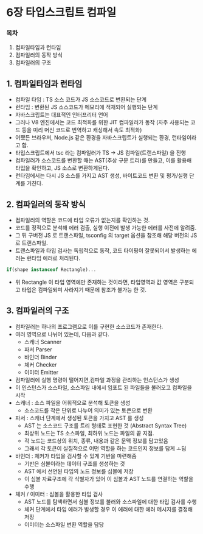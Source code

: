 # 6장 타입스크립트 컴파일

### 목차

1. 컴파일타임과 런타임
2. 컴파일러의 동작 방식
3. 컴파일러의 구조 

## 1. 컴파일타임과 런타임
- 컴파일 타임 : TS 소스 코드가 JS 소스코드로 변환되는 단계
- 런타임 : 변환된 JS 소스코드가 메모리에 적재되어 실행되는 단계
- 자바스크립트는 대표적인 인터프리터 언어
- 그러나 V8 엔진에서는 코드 최적화를 위한 JIT 컴파일러가 동작
 (자주 사용되는 코드 등을 미리 머신 코드로 번역하고 캐싱해서 속도 최적화)
- 어쨌든 브라우저, Node.js 같은 환경을 자바스크립트가 실행되는 환경, 런타임이라고 함.
- 타입스크립트에서 tsc 라는 컴파일러가 TS -> JS 컴파일(트랜스파일) 을 진행
- 컴파일러가 소스코드를 변환할 때는 AST(추상 구문 트리)를 만들고, 이를 활용해 타입을 확인하고, JS 소스로 변환하게된다.
- 런타임에서는 다시 JS 소스를 가지고 AST 생성, 바이트코드 변환 및 평가/실행 단계를 거친다.
## 2. 컴파일러의 동작 방식
- 컴파일러의 역할은 코드에 타입 오류가 없는지를 확인하는 것.
- 코드를 정적으로 분석해 에러 검출, 실행 이전에 발생 가능한 에러를 사전에 알려줌.
- 그 뒤 구버전 JS 로 트랜스파일, tsconfig 의 target 옵션을 참조해 해당 버전의 JS 로 트랜스파일.
- 트랜스파일과 타입 검사는 독립적으로 동작, 코드 타이핑이 잘못되어서 발생하는 에러는 런타임 에러로 처리된다.
```ts
if(shape instanceof Rectangle)...
```
- 위 Rectangle 이 타입 영역에만 존재하는 것이라면, 타입영역과 값 영역은 구분되고 타입은 컴파일되며 사라지기 때문에 참조가 불가능 한 것.
## 3. 컴파일러의 구조 
- 컴파일러는 하나의 프로그램으로 이를 구현한 소스코드가 존재한다.
- 여러 영역으로 나뉘어 있는데, 다음과 같다.
    - 스캐너 Scanner    
    - 파서 Parser
    - 바인더 Binder
    - 체커 Checker
    - 이미터 Emitter
- 컴파일러에 실행 명령이 떨어지면,컴파일 과정을 관리하는 인스턴스가 생성
- 이 인스턴스가 소스파일, 소스파일 내에서 임포트 된 파일들을 불러오고 컴파일을 시작
- 스캐너 : 소스 파일을 어휘적으로 분석해 토큰을 생성
    - 소스코드를 작은 단위로 나누어 의미가 있는 토큰으로 변환
- 파서 : 스캐너 단계에서 생성된 토큰을 가지고 AST 를 생성
    - AST 는 소스코드 구조를 트리 형태로 표현한 것 (Abstract Syntax Tree)
    - 최상위 노드는 TS 소스파일, 최하위 노드는 파일의 끝 지점.
    - 각 노드는 코드상의 위치, 종류, 내용과 같은 문맥 정보를 담고있음
    - 그래서 각 토큰이 실질적으로 어떤 역할을 하는 코드인지 정보를 담게 ㅗ딤
- 바인더 : 체커가 타입을 검사할 수 있게 기반을 마련해줌
    - 기반은 심볼이라는 데이터 구조를 생성하는 것
    - AST 에서 선언된 타입의 노드 정보를 심볼에 저장
    - 이 심볼 자료구조에 각 식별자가 있어 이 심볼과 AST 노드를 연결하는 역할을 수행
- 체커 / 이미터 : 심볼을 활용한 타입 검사
    - AST 노드를 탐색하면서 심볼 정보를 불러와 소스파일에 대한 타입 검사를 수행
    - 체커 단계에서 타입 에러가 발생할 경우 이 에러에 대한 에러 메시지를 결정해 저장
    - 이미터는 소스파일 변환 역할을 담당